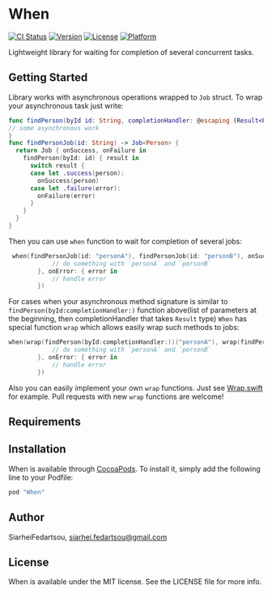 # When

[![CI Status](http://img.shields.io/travis/SiarheiFedartsou/When.svg?style=flat)](https://travis-ci.org/SiarheiFedartsou/When)
[![Version](https://img.shields.io/cocoapods/v/When.svg?style=flat)](http://cocoapods.org/pods/When)
[![License](https://img.shields.io/cocoapods/l/When.svg?style=flat)](http://cocoapods.org/pods/When)
[![Platform](https://img.shields.io/cocoapods/p/When.svg?style=flat)](http://cocoapods.org/pods/When)

Lightweight library for waiting for completion of several concurrent tasks.

## Getting Started

Library works with asynchronous operations wrapped to `Job` struct. To wrap your asynchronous task just write:
```swift
func findPerson(byId id: String, completionHandler: @escaping (Result<Person, PersonError>) -> Void) {
// some asynchronous work
}
func findPersonJob(id: String) -> Job<Person> {
  return Job { onSuccess, onFailure in
    findPerson(byId: id) { result in
      switch result {
      case let .success(person):
        onSuccess(person)
      case let .failure(error):
        onFailure(error)
      }
    }
  }
}
```

Then you can use `when` function to wait for completion of several jobs:
```swift
 when(findPersonJob(id: "personA"), findPersonJob(id: "personB"), onSuccess: { personA, personB in
            // do something with `personA` and `personB`
        }, onError: { error in
            // handle error
        })
```

For cases when your asynchronous method signature is similar to `findPerson(byId:completionHandler:)` function above(list of parameters at the beginning, then completionHandler that takes `Result` type) `When` has special function `wrap` which allows easily wrap such methods to jobs:
```swift
when(wrap(findPerson(byId:completionHandler:))("personA"), wrap(findPerson(byId:completionHandler:))("personB"), onSuccess: { personA, personB in
            // do something with `personA` and `personB`
        }, onError: { error in
            // handle error
        })
```
Also you can easily implement your own `wrap` functions. Just see [Wrap.swift](https://github.com/SiarheiFedartsou/When/blob/master/When/Classes/Wrap.swift) for example. Pull requests with new `wrap` functions are welcome!
## Requirements

## Installation

When is available through [CocoaPods](http://cocoapods.org). To install
it, simply add the following line to your Podfile:

```ruby
pod "When"
```

## Author

SiarheiFedartsou, siarhei.fedartsou@gmail.com

## License

When is available under the MIT license. See the LICENSE file for more info.

